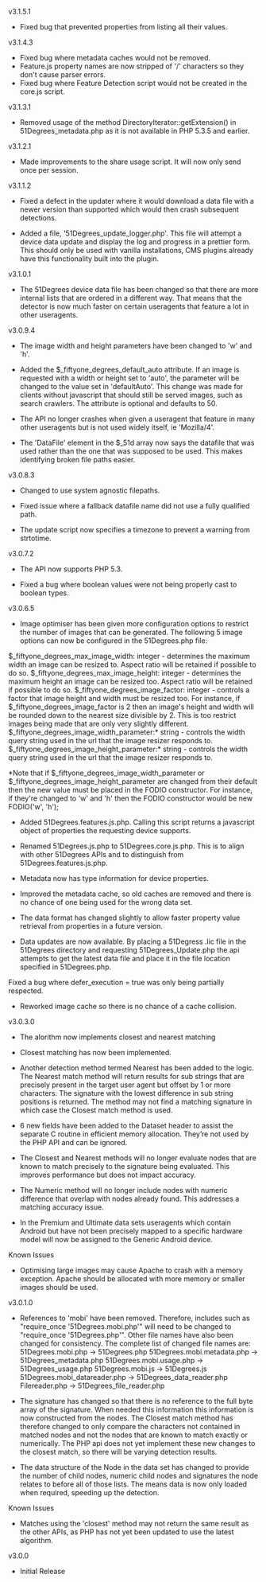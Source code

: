 v3.1.5.1

- Fixed bug that prevented properties from listing all their values.

v3.1.4.3

- Fixed bug where metadata caches would not be removed.
- Feature.js property names are now stripped of '/' characters so they
  don't cause parser errors.
- Fixed bug where Feature Detection script would not be created in the core.js
  script.

v3.1.3.1

- Removed usage of the method DirectoryIterator::getExtension() in
  51Degrees_metadata.php as it is not available in PHP 5.3.5 and earlier.

v3.1.2.1

- Made improvements to the share usage script. It will now only send once per
  session.

v3.1.1.2

- Fixed a defect in the updater where it would download a data file with a newer
  version than supported which would then crash subsequent detections.

- Added a file, '51Degrees_update_logger.php'. This file will attempt a device
  data update and display the log and progress in a prettier form. This should
  only be used with vanilla installations, CMS plugins already have this
  functionality built into the plugin.

v3.1.0.1

- The 51Degrees device data file has been changed so that there are more
  internal lists that are ordered in a different way. That means that the
  detector is now much faster on certain useragents that feature a lot in other
  useragents.

v3.0.9.4

- The image width and height parameters have been changed to 'w' and 'h'.

- Added the $_fiftyone_degrees_default_auto attribute. If an image is
  requested with a width or height set to 'auto', the parameter will be
  changed to the value set in 'defaultAuto'. This change was made for
  clients without javascript that should still be served images, such
  as search crawlers. The attribute is optional and defaults to 50.

- The API no longer crashes when given a useragent that feature in many other
  useragents but is not used widely itself, ie 'Mozilla/4'.

- The 'DataFile' element in the $_51d array now says the datafile that was used
  rather than the one that was supposed to be used. This makes identifying
  broken file paths easier.

v3.0.8.3

- Changed to use system agnostic filepaths.

- Fixed issue where a fallback datafile name did not use a fully qualified path.

- The update script now specifies a timezone to prevent a warning from strtotime.

v3.0.7.2

- The API now supports PHP 5.3.

- Fixed a bug where boolean values were not being properly cast to boolean types.

v3.0.6.5

- Image optimiser has been given more configuration options to restrict the number
  of images that can be generated. The following 5 image options can now be
  configured in the 51Degrees.php file:

$_fiftyone_degrees_max_image_width: integer - determines the maximum width an
  image can be resized to. Aspect ratio will be retained if possible to do so.
$_fiftyone_degrees_max_image_height: integer - determines the maximum height an
  image can be resized too. Aspect ratio will be retained if possible to do so.
$_fiftyone_degrees_image_factor: integer - controls a factor that image height
  and width must be resized too. For instance, if
  $_fiftyone_degrees_image_factor is 2 then an image's height and width will be
  rounded down to the nearest size divisible by 2. This is too restrict images
  being made that are only very slightly different.
$_fiftyone_degrees_image_width_parameter:* string - controls the width query
  string used in the url that the image resizer responds to.
$_fiftyone_degrees_image_height_parameter:* string - controls the width query
  string used in the url that the image resizer responds to.  

*Note that if $_fiftyone_degrees_image_width_parameter or
$_fiftyone_degrees_image_height_parameter are changed from their default then
the new value must be placed in the FODIO constructor. For instance, if they're
changed to 'w' and 'h' then the FODIO constructor would be new FODIO('w', 'h');

- Added 51Degrees.features.js.php. Calling this script returns a javascript object
  of properties the requesting device supports.

- Renamed 51Degrees.js.php to 51Degrees.core.js.php. This is to align with other
  51Degrees APIs and to distinguish from 51Degrees.features.js.php.

- Metadata now has type information for device properties.

- Improved the metadata cache, so old caches are removed and there is no chance of
  one being used for the wrong data set.

- The data format has changed slightly to allow faster property value retrieval
  from properties in a future version.

- Data updates are now available. By placing a 51Degress .lic file in the
  51Degrees directory and requesting 51Degrees_Update.php the api attempts to get
  the latest data file and place it in the file location specified in
  51Degrees.php.

Fixed a bug where defer_execution = true was only being partially respected.

- Reworked image cache so there is no chance of a cache collision.

v3.0.3.0
- The alorithm now implements closest and nearest matching

- Closest matching has now been implemented.
- Another detection method termed Nearest has been added to the logic. The
  Nearest match method will return results for sub strings that are precisely
  present in the target user agent but offset by 1 or more characters. The
  signature with the lowest difference in sub string positions is returned. The
  method may not find a matching signature in which case the Closest match
  method is used.
- 6 new fields have been added to the Dataset header to assist the separate C
  routine in efficient memory allocation. They’re not used by the PHP API and
  can be ignored.
- The Closest and Nearest methods will no longer evaluate nodes that are known
  to match precisely to the signature being evaluated. This improves performance
  but does not impact accuracy.
- The Numeric method will no longer include nodes with numeric difference that
  overlap with nodes already found. This addresses a matching accuracy issue.
- In the Premium and Ultimate data sets useragents which contain Android but
  have not been precisely mapped to a specific hardware model will now be
  assigned to the Generic Android device.
  
Known Issues
- Optimising large images may cause Apache to crash with a memory exception.
  Apache should be allocated with more memory or smaller images should be used.

v3.0.1.0
- References to 'mobi' have been removed. Therefore, includes such as
  "require_once '51Degrees.mobi.php'" will need to be changed to
  "require_once '51Degrees.php'". Other file names have also been changed for
  consistency. The complete list of changed file names are:
  51Degrees.mobi.php -> 51Degrees.php
  51Degrees.mobi.metadata.php -> 51Degrees_metadata.php
  51Degrees.mobi.usage.php -> 51Degrees_usage.php
  51Degrees.mobi.js -> 51Degrees.js
  51Degrees.mobi_datareader.php -> 51Degrees_data_reader.php
  Filereader.php -> 51Degrees_file_reader.php

- The signature has changed so that there is no reference to the full byte array
  of the signature. When needed this information this information is now
  constructed from the nodes. The Closest match method has therefore changed to
  only compare the characters not contained in matched nodes and not the nodes
  that are known to match exactly or numerically. The PHP api does not yet
  implement these new changes to the closest match, so there will be varying
  detection results.

- The data structure of the Node in the data set has changed to provide the
  number of child nodes, numeric child nodes and signatures the node relates to
  before all of those lists. The means data is now only loaded when required,
  speeding up the detection.

Known Issues
- Matches using the 'closest' method may not return the same result as the other
  APIs, as PHP has not yet been updated to use the latest algorithm.

v3.0.0
- Initial Release
